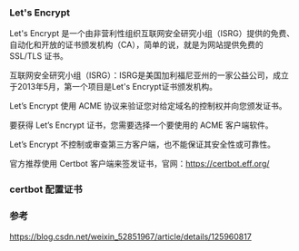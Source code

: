 ### Let's Encrypt

Let's Encrypt 是一个由非营利性组织互联网安全研究小组（ISRG）提供的免费、自动化和开放的证书颁发机构（CA），简单的说，就是为网站提供免费的 SSL/TLS 证书。

互联网安全研究小组（ISRG）：ISRG是美国加利福尼亚州的一家公益公司，成立于2013年5月，第一个项目是Let's Encrypt证书颁发机构。

Let’s Encrypt 使用 ACME 协议来验证您对给定域名的控制权并向您颁发证书。

要获得 Let’s Encrypt 证书，您需要选择一个要使用的 ACME 客户端软件。

Let’s Encrypt 不控制或审查第三方客户端，也不能保证其安全性或可靠性。

官方推荐使用 Certbot 客户端来签发证书，官网：https://certbot.eff.org/

### certbot 配置证书





### 参考

https://blog.csdn.net/weixin_52851967/article/details/125960817
